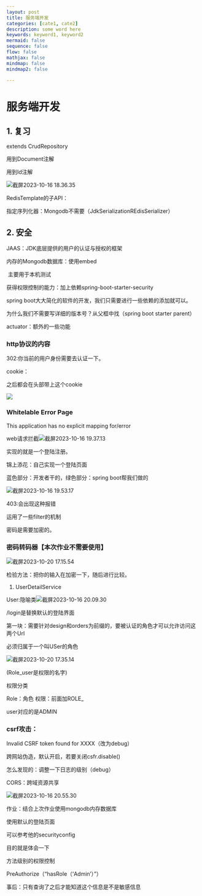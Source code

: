 ```yaml
---
layout: post
title: 服务端开发
categories: [cate1, cate2]
description: some word here
keywords: keyword1, keyword2
mermaid: false
sequence: false
flow: false
mathjax: false
mindmap: false
mindmap2: false

---
```


# 服务端开发

## 1. 复习

extends CrudRepository

用到Document注解

用到Id注解

![截屏2023-10-16 18.36.35](https://github.com/ShadowOnYOU/images/blob/main/test202310161836194.png?raw=true)

RedisTemplate的子API：

指定序列化器：Mongodb不需要（JdkSerializationREdisSerializer）

## 2. 安全

JAAS：JDK底层提供的用户的认证与授权的框架

内存的Mongodb数据库：使用embed

​	主要用于本机测试

获得权限控制的能力：加上依赖spring-boot-starter-security

spring boot大大简化的软件的开发，我们只需要进行一些依赖的添加就可以。

为什么我们不需要写详细的版本号？从父框中找（spring boot starter parent）

actuator：额外的一些功能

### http协议的内容

302:你当前的用户身份需要去认证一下。

cookie：

之后都会在头部带上这个cookie

![](https://github.com/ShadowOnYOU/images/blob/main/test202310200933098.png?raw=true)

### Whitelable Error Page

This application has no explicit mapping for/error



web请求拦截![截屏2023-10-16 19.37.13](https://github.com/ShadowOnYOU/images/blob/main/test202310161937936.png?raw=true)



实现的就是一个登陆注册。

锦上添花：自己实现一个登陆页面

蓝色部分：开发者干的，绿色部分：spring boot帮我们做的

![截屏2023-10-16 19.53.17](https://github.com/ShadowOnYOU/images/blob/main/test202310161953926.png?raw=true)

403:会出现这种报错

运用了一些filter的机制

密码是需要加密的。

### 密码转码器【本次作业不需要使用】

![截屏2023-10-20 17.15.54](https://github.com/ShadowOnYOU/images/blob/main/test202310201715517.png?raw=true)

检验方法：把你的输入在加密一下，随后进行比较。

1. UserDetailService

User:隐喻类![截屏2023-10-16 20.09.30](https://github.com/ShadowOnYOU/images/blob/main/test202310162009356.png?raw=true)

/login是替换默认的登陆界面

第一块：需要针对design和orders为前缀的，要被认证的角色才可以允许访问这两个Url

必须归属于一个叫USer的角色

![截屏2023-10-20 17.35.14](https://github.com/ShadowOnYOU/images/blob/main/test202310201735039.png?raw=true)

(Role_user是权限的名字)



权限分类

Role：角色 权限：前面加ROLE_

user对应的是ADMIN



### csrf攻击：

Invalid CSRF token found for XXXX（改为debug）

跨网站伪造，默认开启，若要关闭csfr.disable()

怎么发现的：调整一下日志的级别（debug）

CORS：跨域资源共享

![截屏2023-10-16 20.55.30](https://github.com/ShadowOnYOU/images/blob/main/test202310162055191.png?raw=true)

作业：结合上次作业使用mongodb内存数据库

使用默认的登陆页面







可以参考他的securityconfig

目的就是体会一下



方法级别的权限控制

PreAuthorize（“hasRole（‘Admin’）”）

事后：只有查询了之后才能知道这个信息是不是敏感信息
